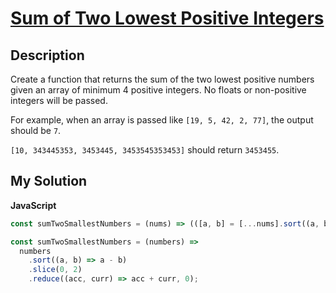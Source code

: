 # [Sum of Two Lowest Positive Integers](https://www.codewars.com/kata/558fc85d8fd1938afb000014)

## Description

Create a function that returns the sum of the two lowest positive numbers given an array of minimum 4 positive integers. No floats or non-positive integers will be passed.

For example, when an array is passed like `[19, 5, 42, 2, 77]`, the output should be `7`.

`[10, 343445353, 3453445, 3453545353453]` should return `3453455`.

## My Solution

**JavaScript**

```js
const sumTwoSmallestNumbers = (nums) => (([a, b] = [...nums].sort((a, b) => a - b)), a + b);
```

```js
const sumTwoSmallestNumbers = (numbers) =>
  numbers
    .sort((a, b) => a - b)
    .slice(0, 2)
    .reduce((acc, curr) => acc + curr, 0);
```
